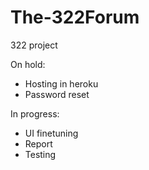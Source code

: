 # The-322Forum
322 project

On hold:
- Hosting in heroku
- Password reset

In progress:
- UI finetuning
- Report
- Testing
